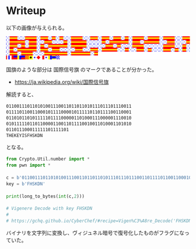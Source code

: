 # Writeup

以下の画像が与えられる。

![](./image.png)

国旗のような部分は 国際信号旗 のマークであることが分かった。

* https://ja.wikipedia.org/wiki/国際信号旗

解読すると、 

```
011001110110101001110011011011010111011101110011
011110110011000101111000010111110110111100110001
011010110101111101111000001101000111000001110010
010111110110110000110011011110010011010001101010
011011100011111101111101
THEKEYISFHSKDN
```

となる。

```py
from Crypto.Util.number import *
from pwn import *

c = b'011001110110101001110011011011010111011101110011011110110011000101111000010111110110111100110001011010110101111101111000001101000111000001110010010111110110110000110011011110010011010001101010011011100011111101111101'
key = b'FHSKDN'

print(long_to_bytes(int(c,2)))

# Vigenere Decode with key FHSKDN
# 
# https://gchq.github.io/CyberChef/#recipe=Vigen%C3%A8re_Decode('FHSKDN')&input=Z2pzbXdzezF4X28xa194NHByX2wzeTRqbj99
```

バイナリを文字列に変換し、ヴィジュネル暗号で復号化したものがフラグになっていた。

<!-- bcactf{1s_h1s_n4me_g3r4rd?} -->
